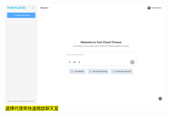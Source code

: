 <div class="w-full h-full relative">
  <img class="w-full h-full object-contain" src="/images/home/01.png">
  <div class="underline left-[300px] top-[200px]">
  </div>

  <div v-click="1">
    <Mark type="underline" width="310" height="40" top="300" left="350" />
    <span class="absolute bottom-[90px] left-[400px]">
      選擇代理來快速開啟聊天室
    </span>
  </div>
</div>
